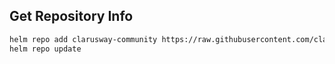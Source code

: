 ## Get Repository Info

```bash
helm repo add clarusway-community https://raw.githubusercontent.com/clarusway-aws-devops/helm-charts/main
helm repo update
```